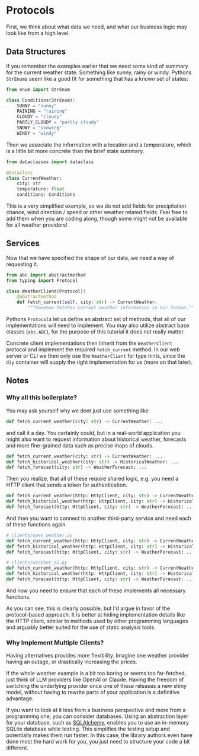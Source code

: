 # Protocols

First, we think about what data we need, and what our business logic may look like from a high level.

## Data Structures

If you remember the examples earlier that we need some kind of summary for the current weather state.
Something like sunny, rainy or windy.
Pythons `StrEnum`s seem like a good fit for something that has a known set of states:

```python
from enum import StrEnum

class Conditions(StrEnum):
    SUNNY = "sunny"
    RAINING = "raining"
    CLOUDY = "cloudy"
    PARTLY_CLOUDY = "partly cloudy"
    SNOWY = "snowing"
    WINDY = "windy"
```

Then we associate the information with a location and a temperature, which is a little bit more concrete than the brief state summary.

```python
from dataclasses import dataclass

@dataclass
class CurrentWeather:
    city: str
    temperature: float
    conditions: Conditions
```

This is a very simplified example, so we do not add fields for precipitation chance, wind direction / speed or other weather related fields.
Feel free to add them when you are coding along, though some might not be available for all weather providers!

## Services

Now that we have specified the shape of our data, we need a way of requesting it.

```python
from abc import abstractmethod
from typing import Protocol

class WeatherClient(Protocol):
    @abstractmethod
    def fetch_current(self, city: str) -> CurrentWeather:
        """Somehow fetches current weather information in our format."""
```

Pythons `Protocol`s let us define an abstract set of methods, that all of our implementations will need to implement.
You may also utilize abstract base classes (`abc.ABC`), for the purpose of this tutorial it does not really matter.

Concrete client implementations then inherit from the `WeatherClient` protocol and implement the required `fetch_current` method.
In our web server or CLI we then only use the `WeatherClient` for type hints, since the `diy` container will supply the right implementation for us (more on that later).

## Notes

### Why all this boilerplate?

You may ask yourself why we dont just use something like

```python
def fetch_current_weather(city: str) -> CurrentWeather: ...
```

and call it a day.
You certainly could, but in a real-world application you might also want to request information about historical weather, forecasts and more fine-grained data such as precise maps of clouds.

```python
def fetch_current_weather(city: str) -> CurrentWeather: ...
def fetch_historical_weather(city: str) -> HistoricalWeather: ...
def fetch_forecast(city: str) -> WeatherForecast: ...
```

Then you realize, that all of these require shared logic, e.g. you need a HTTP client that sends a token for authentication.

```python
def fetch_current_weather(http: HttpClient, city: str) -> CurrentWeather: ...
def fetch_historical_weather(http: HttpClient, city: str) -> HistoricalWeather: ...
def fetch_forecast(http: HttpClient, city: str) -> WeatherForecast: ...
```

And then you want to connect to another third-party service and need each of these functions again.

```python
# clients/open_weather.py
def fetch_current_weather(http: HttpClient, city: str) -> CurrentWeather: ...
def fetch_historical_weather(http: HttpClient, city: str) -> HistoricalWeather: ...
def fetch_forecast(http: HttpClient, city: str) -> WeatherForecast: ...

# clients/weather_ai.py
def fetch_current_weather(http: HttpClient, city: str) -> CurrentWeather: ...
def fetch_historical_weather(http: HttpClient, city: str) -> HistoricalWeather: ...
def fetch_forecast(http: HttpClient, city: str) -> WeatherForecast: ...
```

And now you need to ensure that each of these implements all necessary functions.

As you can see, this is clearly possible, but I'd argue in favor of the protocol-based approach.
It is better at hiding implementation details like the HTTP client, similar to methods used by other programming languages and arguably better suited for the use of static analysis tools.

### Why Implement Multiple Clients?

Having alternatives provides more flexibility.
Imagine one weather provider having an outage, or drastically increasing the prices.

If the whole weather example is a bit too boring or seems too far-fetched, just think of LLM providers like OpenAI or Claude.
Having the freedom of switching the underlying provider once one of these releases a new shiny model, without having to rewrite parts of your application is a definitive advantage.

If you want to look at it less from a business perspective and more from a programming one, you can consider databases.
Using an abstraction layer for your database, such as [SQLAlchemy](https://www.sqlalchemy.org), enables you to use an in-memory SQLite database while testing.
This simplifies the testing setup and potentially makes them run faster.
In this case, the library authors even have done most the hard work for you, you just need to structure your code a bit different.
